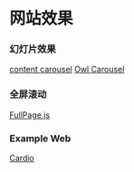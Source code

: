 # 网站效果
### 幻灯片效果

[content carousel](https://tympanus.net/Development/CircularContentCarousel/)
[Owl Carousel](http://owlgraphic.com/owlcarousel/)

### 全屏滚动
[FullPage.js](http://alvarotrigo.com/fullPage/)

### Example Web
[Cardio](https://tympanus.net/Freebies/Cardio/)
